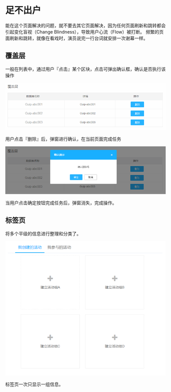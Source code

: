 足不出户
=============
能在这个页面解决的问题，就不要去其它页面解决，因为任何页面刷新和跳转都会引起变化盲视（Change Blindness），导致用户心流（Flow）被打断。
频繁的页面刷新和跳转，就像在看戏时，演员说完一行台词就安排一次谢幕一样。

## 覆盖层

一般在列表中，通过用户『点击』某个区块，点击可弹出确认框，确认是否执行该操作

<img src="img/stay-list.png"/>

用户点击『删除』后，弹窗进行确认，在当前页面完成任务

<img src="img/stay-list-two.png"/>

当用户点击确定按钮完成任务后，弹窗消失，完成操作。

## 标签页
将多个平级的信息进行整理和分类了。

<img src="img/stay-Layer.png" width =""/>

标签页一次只显示一组信息。
